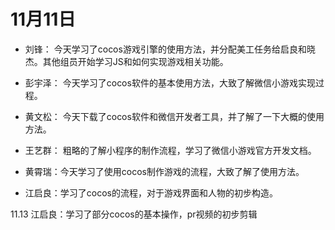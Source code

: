 # 11月11日
* 刘锋：
    今天学习了cocos游戏引擎的使用方法，并分配美工任务给启良和晓杰。其他组员开始学习JS和如何实现游戏相关功能。

* 彭宇泽：
    今天学习了cocos软件的基本使用方法，大致了解微信小游戏实现过程。


* 黄文松：
    今天下载了cocos软件和微信开发者工具，并了解了一下大概的使用方法。
* 王艺群：
    粗略的了解小程序的制作流程，学习了微信小游戏官方开发文档。

* 黄霄瑞：今天学习了使用cocos制作游戏的流程，大致了解了使用方法。

* 江启良：学习了cocos的流程，对于游戏界面和人物的初步构造。



11.13
江启良：学习了部分cocos的基本操作，pr视频的初步剪辑
